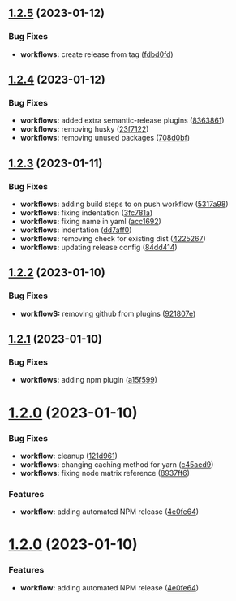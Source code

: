 ## [1.2.5](https://github.com/digitalspace/bcparks-bootstrap-theme/compare/v1.2.4...v1.2.5) (2023-01-12)


### Bug Fixes

* **workflows:** create release from tag ([fdbd0fd](https://github.com/digitalspace/bcparks-bootstrap-theme/commit/fdbd0fd4b0ad99a726ad90d48673fa77648c905f))

## [1.2.4](https://github.com/digitalspace/bcparks-bootstrap-theme/compare/v1.2.3...v1.2.4) (2023-01-12)


### Bug Fixes

* **workflows:** added extra semantic-release plugins ([8363861](https://github.com/digitalspace/bcparks-bootstrap-theme/commit/836386186973aa002f2d41bcb1085282148249d0))
* **workflows:** removing husky ([23f7122](https://github.com/digitalspace/bcparks-bootstrap-theme/commit/23f7122ac18815b914401384be6f17edbfa269ad))
* **workflows:** removing unused packages ([708d0bf](https://github.com/digitalspace/bcparks-bootstrap-theme/commit/708d0bfc6f5a10c57875c0ea22d377cebfebe213))

## [1.2.3](https://github.com/digitalspace/bcparks-bootstrap-theme/compare/v1.2.2...v1.2.3) (2023-01-11)


### Bug Fixes

* **workflows:** adding build steps to on push workflow ([5317a98](https://github.com/digitalspace/bcparks-bootstrap-theme/commit/5317a98860cd999d5f949f771f661c8cedea4a6c))
* **workflows:** fixing indentation ([3fc781a](https://github.com/digitalspace/bcparks-bootstrap-theme/commit/3fc781a4233b652f5038f67e1a6523f889f2ab49))
* **workflows:** fixing name in yaml ([acc1692](https://github.com/digitalspace/bcparks-bootstrap-theme/commit/acc169270aefbcf3bb2e7d09dffe434dd6f568f0))
* **workflows:** indentation ([dd7aff0](https://github.com/digitalspace/bcparks-bootstrap-theme/commit/dd7aff08dc0343e28f6d7bbd55104c193dc42dd7))
* **workflows:** removing check for existing dist ([4225267](https://github.com/digitalspace/bcparks-bootstrap-theme/commit/4225267c9864e1747dd6c90e0536762148ec7a8f))
* **workflows:** updating release config ([84dd414](https://github.com/digitalspace/bcparks-bootstrap-theme/commit/84dd41443dd8ff544d61a5c0130c1a38fb305eb0))

## [1.2.2](https://github.com/digitalspace/bcparks-bootstrap-theme/compare/v1.2.1...v1.2.2) (2023-01-10)


### Bug Fixes

* **workflowS:** removing github from plugins ([921807e](https://github.com/digitalspace/bcparks-bootstrap-theme/commit/921807e690aee44d4c70121df100b849c17e63eb))

## [1.2.1](https://github.com/digitalspace/bcparks-bootstrap-theme/compare/v1.2.0...v1.2.1) (2023-01-10)


### Bug Fixes

* **workflows:** adding npm plugin ([a15f599](https://github.com/digitalspace/bcparks-bootstrap-theme/commit/a15f599c3901663adfba21894a366af6277d6e2d))

# [1.2.0](https://github.com/digitalspace/bcparks-bootstrap-theme/compare/v1.1.0...v1.2.0) (2023-01-10)


### Bug Fixes

* **workflow:** cleanup ([121d961](https://github.com/digitalspace/bcparks-bootstrap-theme/commit/121d961120ee4442682c11893a0f994ab4c8549f))
* **workflows:** changing caching method for yarn ([c45aed9](https://github.com/digitalspace/bcparks-bootstrap-theme/commit/c45aed9f2fa4ed1bec9d47089145b036785482ae))
* **workflows:** fixing node matrix reference ([8937ff6](https://github.com/digitalspace/bcparks-bootstrap-theme/commit/8937ff61c7ad65e2afa253f19ab99a2c3a186d60))


### Features

* **workflow:** adding automated NPM release ([4e0fe64](https://github.com/digitalspace/bcparks-bootstrap-theme/commit/4e0fe64a91afcbce4189212e2da4eeb6b9fe036d))

# [1.2.0](https://github.com/digitalspace/bcparks-bootstrap-theme/compare/v1.1.0...v1.2.0) (2023-01-10)


### Features

* **workflow:** adding automated NPM release ([4e0fe64](https://github.com/digitalspace/bcparks-bootstrap-theme/commit/4e0fe64a91afcbce4189212e2da4eeb6b9fe036d))
